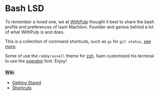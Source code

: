 # Bash LSD

To remember a loved one, we at [WithPulp](http://withpulp.com) thought it best to share the bash profile and preferences of Isam Machlovi. Founder and genius behind a lot of what WithPulp is and does.

This is a collection of command shortcuts, such as `gs` for `git status`, [see more](./wiki/Shortcuts.md).

Some of use the `robbyrussell` theme for [zsh](https://ohmyz.sh/). Isam customized his terminal to use the [operator](https://www.typography.com/blog/introducing-operator) font. Enjoy!

#### [Wiki](./wiki)

* [Getting Stared](wiki/Getting-Started)
* [Shortcuts](wiki/Shortcuts)
